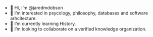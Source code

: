 - 👋 Hi, I’m @jaredmdobson
- 👀 I’m interested in psycology, philosophy, databases and software arhcitecture.
- 🌱 I’m currently learning History.
- 💞️ I’m looking to collaborate on a verified knowledge organization.
